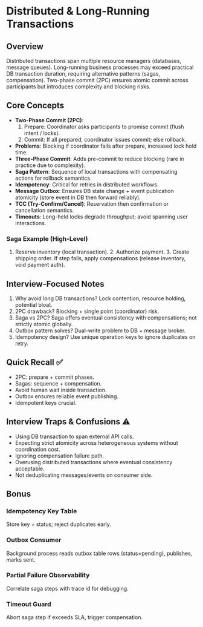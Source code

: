# Distributed & Long-Running Transactions

## Overview
Distributed transactions span multiple resource managers (databases, message queues). Long-running business processes may exceed practical DB transaction duration, requiring alternative patterns (sagas, compensation). Two-phase commit (2PC) ensures atomic commit across participants but introduces complexity and blocking risks.

## Core Concepts
- **Two-Phase Commit (2PC)**:
  1. Prepare: Coordinator asks participants to promise commit (flush intent / locks).
  2. Commit: If all prepared, coordinator issues commit; else rollback.
- **Problems**: Blocking if coordinator fails after prepare, increased lock hold time.
- **Three-Phase Commit**: Adds pre-commit to reduce blocking (rare in practice due to complexity).
- **Saga Pattern**: Sequence of local transactions with compensating actions for rollback semantics.
- **Idempotency**: Critical for retries in distributed workflows.
- **Message Outbox**: Ensures DB state change + event publication atomicity (store event in DB then forward reliably).
- **TCC (Try-Confirm/Cancel)**: Reservation then confirmation or cancellation semantics.
- **Timeouts**: Long-held locks degrade throughput; avoid spanning user interactions.

### Saga Example (High-Level)
1. Reserve inventory (local transaction). 2. Authorize payment. 3. Create shipping order. If step fails, apply compensations (release inventory, void payment auth).

## Interview-Focused Notes
1. Why avoid long DB transactions? Lock contention, resource holding, potential bloat.
2. 2PC drawback? Blocking + single point (coordinator) risk.
3. Saga vs 2PC? Saga offers eventual consistency with compensations; not strictly atomic globally.
4. Outbox pattern solves? Dual-write problem to DB + message broker.
5. Idempotency design? Use unique operation keys to ignore duplicates on retry.

## Quick Recall ✅
- 2PC: prepare + commit phases.
- Sagas: sequence + compensation.
- Avoid human wait inside transaction.
- Outbox ensures reliable event publishing.
- Idempotent keys crucial.

## Interview Traps & Confusions ⚠️
- Using DB transaction to span external API calls.
- Expecting strict atomicity across heterogeneous systems without coordination cost.
- Ignoring compensation failure path.
- Overusing distributed transactions where eventual consistency acceptable.
- Not deduplicating messages/events on consumer side.

## Bonus
### Idempotency Key Table
Store key + status; reject duplicates early.

### Outbox Consumer
Background process reads outbox table rows (status=pending), publishes, marks sent.

### Partial Failure Observability
Correlate saga steps with trace id for debugging.

### Timeout Guard
Abort saga step if exceeds SLA, trigger compensation.
